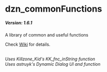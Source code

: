 # dzn_commonFunctions
##### Version: 1.6.1
A library of common and useful functions

Check [Wiki](https://github.com/10Dozen/dzn_commonFunctions/wiki/Common-Functions) for details.


<br/>*Uses Killzone_Kid's KK_fnc_inString function*
<br/>*Uses astruyk's Dynamic Dialog UI and function*
